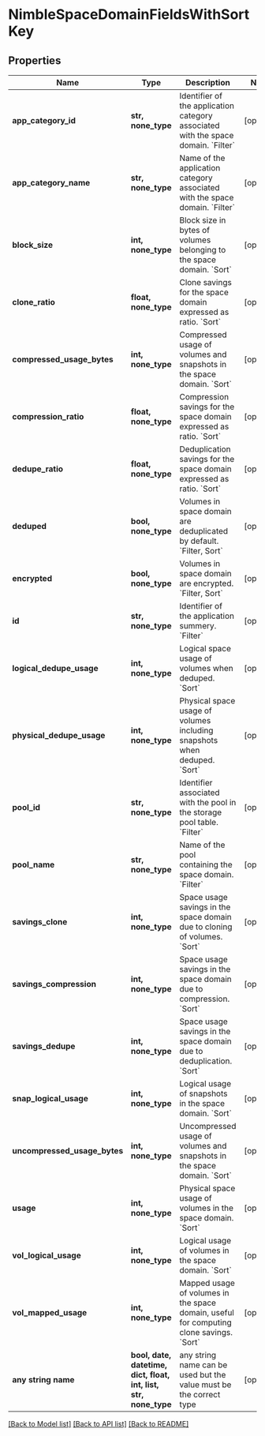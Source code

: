 # NimbleSpaceDomainFieldsWithSortKey


## Properties
Name | Type | Description | Notes
------------ | ------------- | ------------- | -------------
**app_category_id** | **str, none_type** | Identifier of the application category associated with the space domain. &#x60;Filter&#x60; | [optional] 
**app_category_name** | **str, none_type** | Name of the application category associated with the space domain. &#x60;Filter&#x60; | [optional] 
**block_size** | **int, none_type** | Block size in bytes of volumes belonging to the space domain. &#x60;Sort&#x60; | [optional] 
**clone_ratio** | **float, none_type** | Clone savings for the space domain expressed as ratio. &#x60;Sort&#x60; | [optional] 
**compressed_usage_bytes** | **int, none_type** | Compressed usage of volumes and snapshots in the space domain. &#x60;Sort&#x60; | [optional] 
**compression_ratio** | **float, none_type** | Compression savings for the space domain expressed as ratio. &#x60;Sort&#x60; | [optional] 
**dedupe_ratio** | **float, none_type** | Deduplication savings for the space domain expressed as ratio. &#x60;Sort&#x60; | [optional] 
**deduped** | **bool, none_type** | Volumes in space domain are deduplicated by default. &#x60;Filter, Sort&#x60; | [optional] 
**encrypted** | **bool, none_type** | Volumes in space domain are encrypted. &#x60;Filter, Sort&#x60; | [optional] 
**id** | **str, none_type** | Identifier of the application summery. &#x60;Filter&#x60; | [optional] 
**logical_dedupe_usage** | **int, none_type** | Logical space usage of volumes when deduped. &#x60;Sort&#x60; | [optional] 
**physical_dedupe_usage** | **int, none_type** | Physical space usage of volumes including snapshots when deduped. &#x60;Sort&#x60; | [optional] 
**pool_id** | **str, none_type** | Identifier associated with the pool in the storage pool table. &#x60;Filter&#x60; | [optional] 
**pool_name** | **str, none_type** | Name of the pool containing the space domain. &#x60;Filter&#x60; | [optional] 
**savings_clone** | **int, none_type** | Space usage savings in the space domain due to cloning of volumes. &#x60;Sort&#x60; | [optional] 
**savings_compression** | **int, none_type** | Space usage savings in the space domain due to compression. &#x60;Sort&#x60; | [optional] 
**savings_dedupe** | **int, none_type** | Space usage savings in the space domain due to deduplication. &#x60;Sort&#x60; | [optional] 
**snap_logical_usage** | **int, none_type** | Logical usage of snapshots in the space domain. &#x60;Sort&#x60; | [optional] 
**uncompressed_usage_bytes** | **int, none_type** | Uncompressed usage of volumes and snapshots in the space domain. &#x60;Sort&#x60; | [optional] 
**usage** | **int, none_type** | Physical space usage of volumes in the space domain. &#x60;Sort&#x60; | [optional] 
**vol_logical_usage** | **int, none_type** | Logical usage of volumes in the space domain. &#x60;Sort&#x60; | [optional] 
**vol_mapped_usage** | **int, none_type** | Mapped usage of volumes in the space domain, useful for computing clone savings. &#x60;Sort&#x60; | [optional] 
**any string name** | **bool, date, datetime, dict, float, int, list, str, none_type** | any string name can be used but the value must be the correct type | [optional]

[[Back to Model list]](../README.md#documentation-for-models) [[Back to API list]](../README.md#documentation-for-api-endpoints) [[Back to README]](../README.md)


